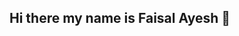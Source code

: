 ## Hi there my name is Faisal Ayesh 👋

<!--
**faisalayesh10/faisalayesh10** is a ✨ _special_ ✨ repository because its `README.md` (this file) appears on your GitHub profile.



- Info: I am an 18 year old male looking for a job in the Boston area.
- Expected Graduation date- 2028
- Education: I am studying computer science and Buisness administration at Northeastern University
- Hobbies: I love to play sport including soccer and swimming.
- Clubs: I am part of the islamic society, arab student association, and the spike ball club
- Fun Fact- I don't like milk.
-
-->
